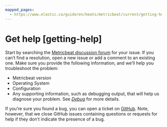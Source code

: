 ```yaml
---
mapped_pages:
  - https://www.elastic.co/guide/en/beats/metricbeat/current/getting-help.html
---
```


# Get help [getting-help]

Start by searching the [Metricbeat discussion forum](https://discuss.elastic.co/c/beats/metricbeat) for your issue. If you can’t find a resolution, open a new issue or add a comment to an existing one. Make sure you provide the following information, and we’ll help you troubleshoot the problem:

* Metricbeat version
* Operating System
* Configuration
* Any supporting information, such as debugging output, that will help us diagnose your problem. See [*Debug*](/reference/metricbeat/enable-metricbeat-debugging.md) for more details.

If you’re sure you found a bug, you can open a ticket on [GitHub](https://github.com/elastic/beats/issues?state=open). Note, however, that we close GitHub issues containing questions or requests for help if they don’t indicate the presence of a bug.

